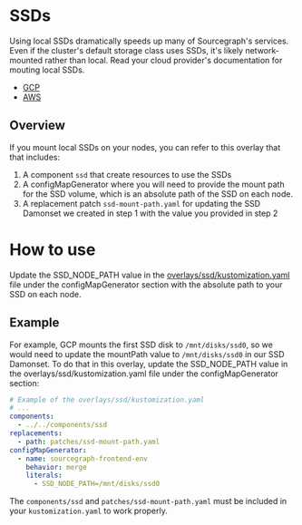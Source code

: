 # SSDs

Using local SSDs dramatically speeds up many of Sourcegraph's services. Even if the cluster's default storage class uses SSDs, it's likely network-mounted rather than local. Read your cloud provider's documentation for mouting local SSDs.

- [GCP](https://cloud.google.com/compute/docs/disks/local-ssd)
- [AWS](https://docs.aws.amazon.com/AWSEC2/latest/UserGuide/ssd-instance-store.html)

## Overview

If you mount local SSDs on your nodes, you can refer to this overlay that that includes:

1. A component `ssd` that create resources to use the SSDs
2. A configMapGenerator where you will need to provide the mount path for the SSD volume, which is an absolute path of the SSD on each node.
3. A replacement patch `ssd-mount-path.yaml` for updating the SSD Damonset we created in step 1 with the value you provided in step 2

# How to use

Update the SSD_NODE_PATH value in the [overlays/ssd/kustomization.yaml](kustomization.yaml) file under the configMapGenerator section with the absolute path to your SSD on each node.

## Example

For example, GCP mounts the first SSD disk to `/mnt/disks/ssd0`, so we would need to update the mountPath value to `/mnt/disks/ssd0` in our SSD Damonset. To do that in this overlay, update the SSD_NODE_PATH value in the overlays/ssd/kustomization.yaml file under the configMapGenerator section:

```yaml
# Example of the overlays/ssd/kustomization.yaml
# ...
components:
  - ../../components/ssd
replacements:
  - path: patches/ssd-mount-path.yaml
configMapGenerator:
  - name: sourcegraph-frontend-env
    behavior: merge
    literals:
      - SSD_NODE_PATH=/mnt/disks/ssd0
```

The `components/ssd` and `patches/ssd-mount-path.yaml` must be included in your `kustomization.yaml` to work properly.

